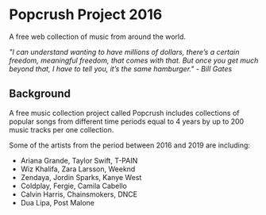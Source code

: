 # Popcrush Project 2016
A free web collection of music from around the world.

_"I can understand wanting to have millions of dollars, there’s a certain freedom, meaningful freedom, that comes with that. But once you get much beyond that, I have to tell you, it’s the same hamburger." - Bill Gates_

## Background
A free music collection project called Popcrush includes collections of popular songs from different time periods equal to 4 years by up to 200 music tracks per one collection.

Some of the artists from the period between 2016 and 2019 are including:
 - Ariana Grande, Taylor Swift, T-PAIN
 - Wiz Khalifa, Zara Larsson, Weeknd
 - Zendaya, Jordin Sparks, Kanye West
 - Coldplay, Fergie, Camila Cabello
 - Calvin Harris, Chainsmokers, DNCE
 - Dua Lipa, Post Malone
